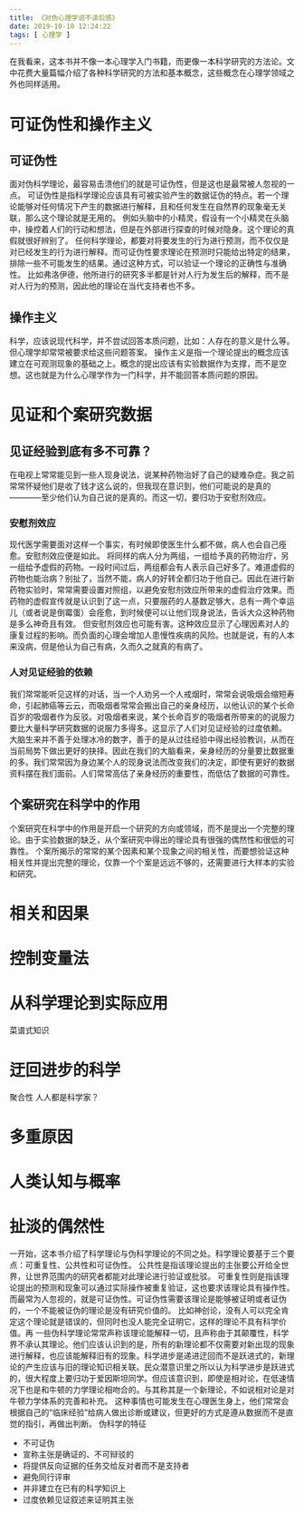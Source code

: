 ```yaml
---
title: 《对伪心理学说不读后感》
date: 2019-10-10 12:24:22
tags: [ 心理学 ]
---
```

在我看来，这本书并不像一本心理学入门书籍，而更像一本科学研究的方法论。文中花费大量篇幅介绍了各种科学研究的方法和基本概念，这些概念在心理学领域之外也同样适用。
# 可证伪性和操作主义
## 可证伪性
面对伪科学理论，最容易击溃他们的就是可证伪性，但是这也是最常被人忽视的一点。
可证伪性是指科学理论应该具有可被实验产生的数据证伪的特点。若一个理论能够对任何情况下产生的数据进行解释，且和任何发生在自然界的现象毫无关联，那么这个理论就是无用的。
例如头脑中的小精灵，假设有一个小精灵在头脑中，操控着人们的行动和想法，但是在外部进行探查的时候对隐身。这个理论的真假就很好辨别了。
任何科学理论，都要对将要发生的行为进行预测，而不仅仅是对已经发生的行为进行解释。而可证伪性要求理论在预测时只能给出特定的结果，排除一些不可能发生的结果。通过这种方式，可以验证一个理论的正确性与准确性。
比如弗洛伊德，他所进行的研究多半都是针对人行为发生后的解释，而不是对人行为的预测，因此他的理论在当代支持者也不多。
## 操作主义
科学，应该说现代科学，并不尝试回答本质问题，比如：人存在的意义是什么等。但心理学却常常被要求给这些问题答案。
操作主义是指一个理论提出的概念应该建立在可观测现象的基础之上。概念的提出应该有实验数据作为支撑，而不是空想。这也就是为什么心理学作为一门科学，并不能回答本质问题的原因。

# 见证和个案研究数据
## 见证经验到底有多不可靠？
在电视上常常能见到一些人现身说法，说某种药物治好了自己的疑难杂症。我之前常常怀疑他们是收了钱才这么说的，但我现在意识到，他们可能说的是真的————至少他们认为自己说的是真的。而这一切，要归功于安慰剂效应。
### 安慰剂效应
现代医学需要面对这样一个事实，有时候即使医生什么都不做，病人也会自己痊愈。安慰剂效应便是如此。
将同样的病人分为两组，一组给予真的药物治疗，另一组给予虚假的药物。一段时间过后，两组都会有人表示自己好多了。难道虚假的药物也能治病？别扯了，当然不能，病人的好转全都归功于他自己。因此在进行新药物实验时，常常需要设置对照组，以避免安慰剂效应所带来的虚假治疗效果。而药物的虚假宣传就是认识到了这一点，只要服药的人基数足够大，总有一两个幸运儿（或者说是倒霉蛋）会痊愈，到时候便可以让他们现身说法，告诉大众这种药物是多么神奇且有效。
但安慰剂效应也可能有害。这种效应显示了心理因素对人的康复过程的影响。而负面的心理会增加人患慢性疾病的风险。也就是说，有的人本来没病，但是他认为自己有病，久而久之就真的有病了。
### 人对见证经验的依赖
我们常常能听见这样的对话，当一个人劝另一个人戒烟时，常常会说吸烟会缩短寿命，引起肺癌等云云，而吸烟者常常会搬出自己的亲身经历，以他认识的某个长命百岁的吸烟者作为反驳。对吸烟者来说，某个长命百岁的吸烟者所带来的的说服力要比大量科学研究数据的说服力多得多。这显示了人们对见证经验的过度依赖。
大脑生来并不善于处理冰冷的数字，善于的是从过往经验中得出经验教训，从而在当前局势下做出更好的抉择。因此在我们的大脑看来，亲身经历的分量要比数据重的多。我们常常因为身边某个人的现身说法而改变我们的决定，即使有更好的数据资料摆在我们面前。人们常常高估了亲身经历的重要性，而低估了数据的可靠性。
## 个案研究在科学中的作用
个案研究在科学中的作用是开启一个研究的方向或领域，而不是提出一个完整的理论。由于实验数据的缺乏，从个案研究中得出的理论具有很强的偶然性和很低的可靠性。
个案所揭示的常常的某个因素和某个现象之间的相关性，而要想验证这种相关性并提出完整的理论，仅靠一个个案是远远不够的，还需要进行大样本的实验和研究。

# 相关和因果

# 控制变量法

# 从科学理论到实际应用
菜谱式知识
# 迂回进步的科学
聚合性 人人都是科学家？
# 多重原因

# 人类认知与概率

# 扯淡的偶然性

一开始，这本书介绍了科学理论与伪科学理论的不同之处。科学理论要基于三个要点：可重复性、公共性和可证伪性。
公共性是指该理论提出的主张要公开给全世界，让世界范围内的研究者都能对此理论进行验证或批驳。
可重复性则是指该理论提出的预测和现象可以通过实际操作被重复验证，这也要求该理论具有操作性。
而最常为人忽视的，就是可证伪性。可证伪性需要该理论是能够被证明或者证伪的，一个不能被证伪的理论是没有研究价值的。
比如神创论，没有人可以完全肯定这个理论就是错误的，但同时也没人能完全证明它，这样的理论不具有科学价值。再
一些伪科学理论常常声称该理论能解释一切，且声称由于其颠覆性，科学界不承认其理论。他们应该认识到的是，所有的新理论都不仅需要对新出现的现象进行解释，也应该能解释旧有的现象。科学进步是递进迂回而不是跃进式的，新理论的产生应该与旧的理论知识相关联。民众潜意识里之所以认为科学进步是跃进式的，很大程度上要归功于爱因斯坦同学。但应该意识到，即使是相对论，在低速情况下也是和牛顿的力学理论相吻合的。与其称其是一个新理论，不如说相对论是对牛顿力学体系的完善和补充。
这种事情也可能发生在心理医生身上，他们常常会根据自己的“临床经验”给病人做出诊断或建议，但更好的方式是遵从数据而不是直觉的指引，再做出判断。
伪科学的特征
* 不可证伪
* 宣称主张是确证的、不可辩驳的
* 将提供反向证据的任务交给反对者而不是支持者
* 避免同行评审
* 并非建立在已有的科学知识上
* 过度依赖见证叙述来证明其主张